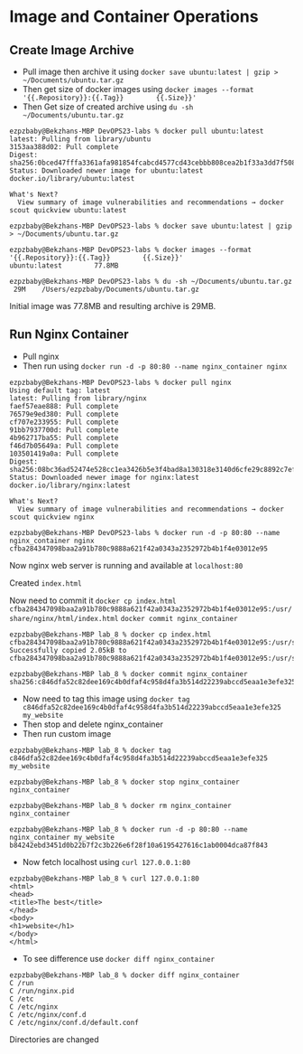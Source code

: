 # Image and Container Operations

## Create Image Archive
- Pull image then archive it using `docker save ubuntu:latest | gzip > ~/Documents/ubuntu.tar.gz`
- Then get size of docker images using `docker images --format '{{.Repository}}:{{.Tag}}        {{.Size}}'`
- Then Get size of created archive using `du -sh ~/Documents/ubuntu.tar.gz`

```
ezpzbaby@Bekzhans-MBP DevOPS23-labs % docker pull ubuntu:latest
latest: Pulling from library/ubuntu
3153aa388d02: Pull complete 
Digest: sha256:0bced47fffa3361afa981854fcabcd4577cd43cebbb808cea2b1f33a3dd7f508
Status: Downloaded newer image for ubuntu:latest
docker.io/library/ubuntu:latest

What's Next?
  View summary of image vulnerabilities and recommendations → docker scout quickview ubuntu:latest

ezpzbaby@Bekzhans-MBP DevOPS23-labs % docker save ubuntu:latest | gzip > ~/Documents/ubuntu.tar.gz

ezpzbaby@Bekzhans-MBP DevOPS23-labs % docker images --format '{{.Repository}}:{{.Tag}}        {{.Size}}'
ubuntu:latest        77.8MB

ezpzbaby@Bekzhans-MBP DevOPS23-labs % du -sh ~/Documents/ubuntu.tar.gz
 29M	/Users/ezpzbaby/Documents/ubuntu.tar.gz
```
 
Initial image was 77.8MB and resulting archive is 29MB.

## Run Nginx Container
- Pull nginx
- Then run using `docker run -d -p 80:80 --name nginx_container nginx`

```
ezpzbaby@Bekzhans-MBP DevOPS23-labs % docker pull nginx 
Using default tag: latest
latest: Pulling from library/nginx
faef57eae888: Pull complete 
76579e9ed380: Pull complete 
cf707e233955: Pull complete 
91bb7937700d: Pull complete 
4b962717ba55: Pull complete 
f46d7b05649a: Pull complete 
103501419a0a: Pull complete 
Digest: sha256:08bc36ad52474e528cc1ea3426b5e3f4bad8a130318e3140d6cfe29c8892c7ef
Status: Downloaded newer image for nginx:latest
docker.io/library/nginx:latest

What's Next?
  View summary of image vulnerabilities and recommendations → docker scout quickview nginx

ezpzbaby@Bekzhans-MBP DevOPS23-labs % docker run -d -p 80:80 --name nginx_container nginx
cfba284347098baa2a91b780c9888a621f42a0343a2352972b4b1f4e03012e95
```

Now nginx web server is running and available at `localhost:80`

Created `index.html`

Now need to commit it
`docker cp index.html cfba284347098baa2a91b780c9888a621f42a0343a2352972b4b1f4e03012e95:/usr/share/nginx/html/index.html`
`docker commit nginx_container`
```
ezpzbaby@Bekzhans-MBP lab_8 % docker cp index.html cfba284347098baa2a91b780c9888a621f42a0343a2352972b4b1f4e03012e95:/usr/share/nginx/html/index.html
Successfully copied 2.05kB to cfba284347098baa2a91b780c9888a621f42a0343a2352972b4b1f4e03012e95:/usr/share/nginx/html/index.html

ezpzbaby@Bekzhans-MBP lab_8 % docker commit nginx_container
sha256:c846dfa52c82dee169c4b0dfaf4c958d4fa3b514d22239abccd5eaa1e3efe325
```

- Now need to tag this image using `docker tag c846dfa52c82dee169c4b0dfaf4c958d4fa3b514d22239abccd5eaa1e3efe325 my_website`
- Then stop and delete nginx_container
- Then run custom image
```
ezpzbaby@Bekzhans-MBP lab_8 % docker tag c846dfa52c82dee169c4b0dfaf4c958d4fa3b514d22239abccd5eaa1e3efe325 my_website

ezpzbaby@Bekzhans-MBP lab_8 % docker stop nginx_container
nginx_container

ezpzbaby@Bekzhans-MBP lab_8 % docker rm nginx_container
nginx_container

ezpzbaby@Bekzhans-MBP lab_8 % docker run -d -p 80:80 --name nginx_container my_website
b84242ebd3451d0b22b7f2c3b226e6f28f10a6195427616c1ab0004dca87f843
```

- Now fetch localhost using `curl 127.0.0.1:80`
```
ezpzbaby@Bekzhans-MBP lab_8 % curl 127.0.0.1:80
<html>
<head>
<title>The best</title>
</head>
<body>
<h1>website</h1>
</body>
</html>
```

- To see difference use `docker diff nginx_container`
```
ezpzbaby@Bekzhans-MBP lab_8 % docker diff nginx_container
C /run
C /run/nginx.pid
C /etc
C /etc/nginx
C /etc/nginx/conf.d
C /etc/nginx/conf.d/default.conf
```

Directories are changed



